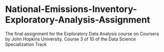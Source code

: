 # National-Emissions-Inventory-Exploratory-Analysis-Assignment
The final assignment for the Exploratory Data Analysis course on Coursera by John Hopkins University. Course 3 of 10 of the Data Science Specialization Track
